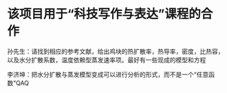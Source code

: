 # 该项目用于“科技写作与表达”课程的合作
孙先生：请找到相应的参考文献，给出鸡块的热扩散率，热导率，密度，比热容，以及水分扩散系数，温度依赖型蒸发速率项。最好有一些现成的模型和方程

李济坤：把水分扩散与蒸发模型变成可以进行分析的形式，而不是一个“任意函数”QAQ